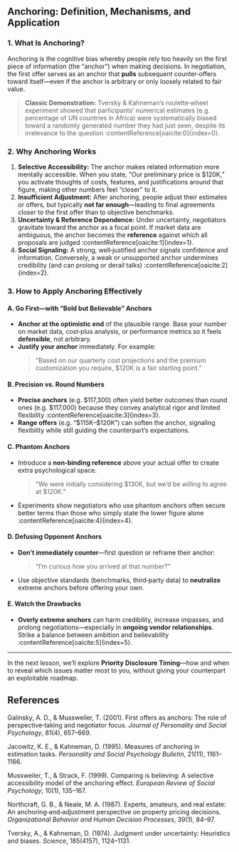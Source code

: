 ## Anchoring: Definition, Mechanisms, and Application

### 1. What Is Anchoring?  
Anchoring is the cognitive bias whereby people rely too heavily on the first piece of information (the “anchor”) when making decisions. In negotiation, the first offer serves as an anchor that **pulls** subsequent counter‐offers toward itself—even if the anchor is arbitrary or only loosely related to fair value.  
> **Classic Demonstration:** Tversky & Kahneman’s roulette‐wheel experiment showed that participants’ numerical estimates (e.g. percentage of UN countries in Africa) were systematically biased toward a randomly generated number they had just seen, despite its irrelevance to the question :contentReference[oaicite:0]{index=0}.

### 2. Why Anchoring Works  
1. **Selective Accessibility:** The anchor makes related information more mentally accessible. When you state, “Our preliminary price is \$120K,” you activate thoughts of costs, features, and justifications around that figure, making other numbers feel “closer” to it.  
2. **Insufficient Adjustment:** After anchoring, people adjust their estimates or offers, but typically **not far enough**—leading to final agreements closer to the first offer than to objective benchmarks.  
3. **Uncertainty & Reference Dependence:** Under uncertainty, negotiators gravitate toward the anchor as a focal point. If market data are ambiguous, the anchor becomes the **reference** against which all proposals are judged :contentReference[oaicite:1]{index=1}.  
4. **Social Signaling:** A strong, well‐justified anchor signals confidence and information. Conversely, a weak or unsupported anchor undermines credibility (and can prolong or derail talks) :contentReference[oaicite:2]{index=2}.

### 3. How to Apply Anchoring Effectively  
#### A. Go First—with “Bold but Believable” Anchors  
- **Anchor at the optimistic end** of the plausible range. Base your number on market data, cost‐plus analysis, or performance metrics so it feels **defensible**, not arbitrary.  
- **Justify your anchor** immediately. For example:  
  > “Based on our quarterly cost projections and the premium customization you require, \$120K is a fair starting point.”  

#### B. Precision vs. Round Numbers  
- **Precise anchors** (e.g. \$117,300) often yield better outcomes than round ones (e.g. \$117,000) because they convey analytical rigor and limited flexibility :contentReference[oaicite:3]{index=3}.  
- **Range offers** (e.g. “\$115K–\$120K”) can soften the anchor, signaling flexibility while still guiding the counterpart’s expectations.  

#### C. Phantom Anchors  
- Introduce a **non‐binding reference** above your actual offer to create extra psychological space.  
  > “We were initially considering \$130K, but we’d be willing to agree at \$120K.”  
- Experiments show negotiators who use phantom anchors often secure better terms than those who simply state the lower figure alone :contentReference[oaicite:4]{index=4}.

#### D. Defusing Opponent Anchors  
- **Don’t immediately counter**—first question or reframe their anchor:  
  > “I’m curious how you arrived at that number?”  
- Use objective standards (benchmarks, third‐party data) to **neutralize** extreme anchors before offering your own.  

#### E. Watch the Drawbacks  
- **Overly extreme anchors** can harm credibility, increase impasses, and prolong negotiations—especially in **ongoing vendor relationships**. Strike a balance between ambition and believability :contentReference[oaicite:5]{index=5}.  

---

In the next lesson, we’ll explore **Priority Disclosure Timing**—how and when to reveal which issues matter most to you, without giving your counterpart an exploitable roadmap.  

## References

Galinsky, A. D., & Mussweiler, T. (2001). First offers as anchors: The role of perspective‑taking and negotiator focus. *Journal of Personality and Social Psychology*, 81(4), 657–669.

Jacowitz, K. E., & Kahneman, D. (1995). Measures of anchoring in estimation tasks. *Personality and Social Psychology Bulletin*, 21(11), 1161–1166.

Mussweiler, T., & Strack, F. (1999). Comparing is believing: A selective accessibility model of the anchoring effect. *European Review of Social Psychology*, 10(1), 135–167.

Northcraft, G. B., & Neale, M. A. (1987). Experts, amateurs, and real estate: An anchoring‑and‑adjustment perspective on property pricing decisions. *Organizational Behavior and Human Decision Processes*, 39(1), 84–97.

Tversky, A., & Kahneman, D. (1974). Judgment under uncertainty: Heuristics and biases. *Science*, 185(4157), 1124–1131.
